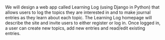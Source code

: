 We will design a web app called Learning Log (using Django in Python)
that allows users to log the topics they are interested in and to make
journal entries as they learn about each topic.  The Learning Log homepage
will describe the site and invite users to either register or log in.  Once
logged in, a user can create new topics, add new entries and read/edit
existing entries.
